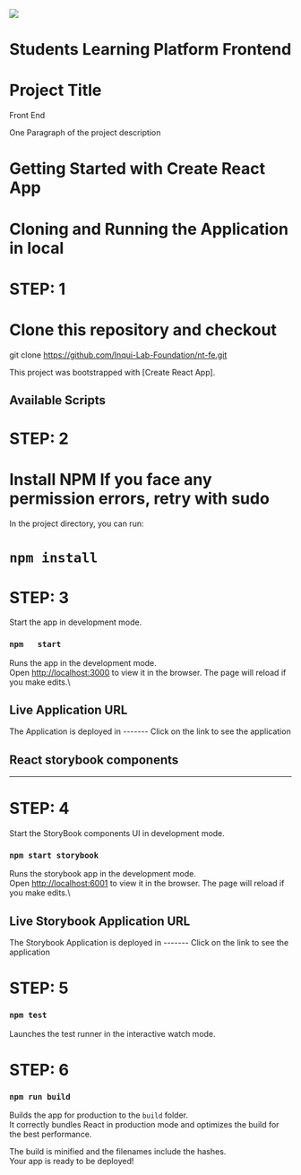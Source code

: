 ![](https://codebuild.ap-south-1.amazonaws.com/badges?uuid=eyJlbmNyeXB0ZWREYXRhIjoiVDI2R3k3ZnRMeWg3dGQ0dXdXVnZxV05BUTBtZTZTYitiNkNUemdyYWszMG5vbGNEQ0Y4alNMT0EvbDlXNnNoU0VyVHFLaGxhMVRPb3g4anc4WmY0T2ljPSIsIml2UGFyYW1ldGVyU3BlYyI6Ijg1RTZoMjZYY0dJdWhoZEgiLCJtYXRlcmlhbFNldFNlcmlhbCI6Mn0%3D&branch=develop)
# Students Learning Platform Frontend
# Project Title
Front End

One Paragraph of the project description

# Getting Started with Create React App
# Cloning and Running the Application in local

# STEP: 1
# Clone this repository and checkout
git clone https://github.com/Inqui-Lab-Foundation/nt-fe.git

This project was bootstrapped with [Create React App].

## Available Scripts

# STEP: 2
# Install NPM If you face any permission errors, retry with sudo

In the project directory, you can run:
# `npm install`

# STEP: 3
Start the app in development mode.
### `npm   start`

Runs the app in the development mode.\
Open [http://localhost:3000](http://localhost:3000) to view it in the browser.
The page will reload if you make edits.\

## Live Application URL
The Application is deployed in -------
Click on the link to see the application

## React storybook components
------------------------------
# STEP: 4
Start the StoryBook components UI in development mode.
### `npm start storybook`

Runs the storybook app in the development mode.\
Open [http://localhost:6001](http://localhost:6001) to view it in the browser.
The page will reload if you make edits.\

## Live Storybook Application URL
The Storybook Application is deployed in -------
Click on the link to see the application

# STEP: 5
### `npm test`

Launches the test runner in the interactive watch mode.


# STEP: 6
### `npm run build`

Builds the app for production to the `build` folder.\
It correctly bundles React in production mode and optimizes the build for the best performance.

The build is minified and the filenames include the hashes.\
Your app is ready to be deployed!

